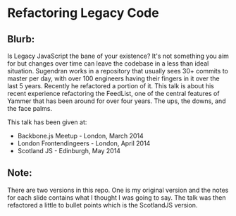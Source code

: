 Refactoring Legacy Code
=======================


Blurb:
------

Is Legacy JavaScript the bane of your existence? It's not something you aim for but changes over
time can leave the codebase in a less than ideal situation. Sugendran works in a repository that
usually sees 30+ commits to master per day, with over 100 engineers having their fingers in it over
the last 5 years. Recently he refactored a portion of it. This talk is about his recent experience
refactoring the FeedList, one of the central features of Yammer that has been around for over four
years. The ups, the downs, and the face palms.

This talk has been given at:
 * Backbone.js Meetup - London, March 2014
 * London Frontendingeers - London, April 2014
 * Scotland JS - Edinburgh, May 2014


Note:
-----

There are two versions in this repo. One is my original version and the notes for each slide contains
what I thought I was going to say. The talk was then refactored a little to bullet points which is
the ScotlandJS version.